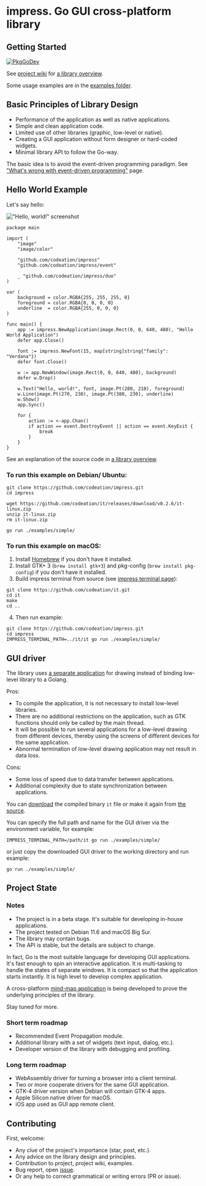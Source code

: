 # impress. Go GUI cross-platform library

## Getting Started

[![PkgGoDev](https://pkg.go.dev/badge/github.com/codeation/impress)](https://pkg.go.dev/github.com/codeation/impress)

See [project wiki](https://github.com/codeation/impress/wiki) 
for [a library overview](https://github.com/codeation/impress/wiki/Library-overview).

Some usage examples are in the [examples folder](https://github.com/codeation/impress/tree/master/examples).

## Basic Principles of Library Design

- Performance of the application as well as native applications.
- Simple and clean application code.
- Limited use of other libraries (graphic, low-level or native).
- Creating a GUI application without form designer or hard-coded widgets.
- Minimal library API to follow the Go-way.

The basic idea is to avoid the event-driven programming paradigm. See
["What's wrong with event-driven programming"](https://github.com/codeation/impress/wiki/Whats-wrong-with-event-driven-programming)
page.

## Hello World Example

Let's say hello:

!["Hello, world!" screenshot](https://codeation.github.io/pages/images/helloworld.png)

```
package main

import (
	"image"
	"image/color"

	"github.com/codeation/impress"
	"github.com/codeation/impress/event"

	_ "github.com/codeation/impress/duo"
)

var (
	background = color.RGBA{255, 255, 255, 0}
	foreground = color.RGBA{0, 0, 0, 0}
	underline  = color.RGBA{255, 0, 0, 0}
)

func main() {
	app := impress.NewApplication(image.Rect(0, 0, 640, 480), "Hello World Application")
	defer app.Close()

	font := impress.NewFont(15, map[string]string{"family": "Verdana"})
	defer font.Close()

	w := app.NewWindow(image.Rect(0, 0, 640, 480), background)
	defer w.Drop()

	w.Text("Hello, world!", font, image.Pt(280, 210), foreground)
	w.Line(image.Pt(270, 230), image.Pt(380, 230), underline)
	w.Show()
	app.Sync()

	for {
		action := <-app.Chan()
		if action == event.DestroyEvent || action == event.KeyExit {
			break
		}
	}
}
```

See an explanation of the source code in [a library overview](https://github.com/codeation/impress/wiki/Library-overview).

### To run this example on Debian/ Ubuntu:

```
git clone https://github.com/codeation/impress.git
cd impress

wget https://github.com/codeation/it/releases/download/v0.2.6/it-linux.zip
unzip it-linux.zip
rm it-linux.zip

go run ./examples/simple/
```

### To run this example on macOS:

1. Install [Homebrew](https://brew.sh/) if you don't have it installed.
2. Install GTK+ 3 (`brew install gtk+3`) and pkg-config (`brew install pkg-config`) if you don't have it installed.
3. Build impress terminal from source (see [impress terminal page](https://github.com/codeation/it)):

```
git clone https://github.com/codeation/it.git
cd it
make
cd ..
```

4. Then run example:

```
git clone https://github.com/codeation/impress.git
cd impress
IMPRESS_TERMINAL_PATH=../it/it go run ./examples/simple/
```

## GUI driver

The library uses [a separate application](https://github.com/codeation/it) for drawing
instead of binding low-level library to a Golang.

Pros:
- To compile the application, it is not necessary to install low-level libraries.
- There are no additional restrictions on the application, such as GTK functions should only be called by the main thread.
- It will be possible to run several applications for a low-level drawing from different devices, thereby using the screens of different devices for the same application.
- Abnormal termination of low-level drawing application may not result in data loss.

Cons:
- Some loss of speed due to data transfer between applications.
- Additional complexity due to state synchronization between applications.

You can [download](https://github.com/codeation/it/releases)
the compiled binary `it` file or make it again from [the source](https://github.com/codeation/it).

You can specify the full path and name for the GUI driver via the environment variable, for example:

```
IMPRESS_TERMINAL_PATH=/path/it go run ./examples/simple/
```

or just copy the downloaded GUI driver to the working directory and run example:

```
go run ./examples/simple/
```

## Project State

### Notes

- The project is in a beta stage. It's suitable for developing in-house applications.
- The project tested on Debian 11.6 and macOS Big Sur.
- The library may contain bugs.
- The API is stable, but the details are subject to change.

In fact, Go is the most suitable language for developing GUI applications. It's fast enough to spin an interactive application. It is multi-tasking to handle the states of separate windows. It is compact so that the application starts instantly. It is high level to develop complex application.

A cross-platform [mind-map application](https://github.com/codeation/lineation/) is being developed to prove the underlying principles of the library.

Stay tuned for more.

### Short term roadmap

- Recommended Event Propagation module.
- Additional library with a set of widgets (text input, dialog, etc.).
- Developer version of the library with debugging and profiling.

### Long term roadmap

- WebAssembly driver for turning a browser into a client terminal.
- Two or more cooperate drivers for the same GUI application.
- GTK-4 driver version when Debian will contain GTK-4 apps.
- Apple Silicon native driver for macOS.
- iOS app used as GUI app remote client.

## Contributing

First, welcome:

- Any clue of the project's importance (star, post, etc.).
- Any advice on the library design and principles.
- Contribution to project, project wiki, examples.
- Bug report, open [issue](https://github.com/codeation/impress/issues).
- Or any help to correct grammatical or writing errors (PR or issue).

